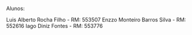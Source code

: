 Alunos:

Luis Alberto Rocha Filho - RM: 553507
Enzzo Monteiro Barros Silva - RM: 552616
Iago Diniz Fontes - RM: 553776